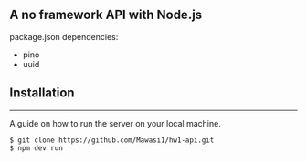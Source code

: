 ## A no framework API with Node.js 
package.json dependencies:
* pino
* uuid
## Installation
***
A guide on how to run the server on your local machine.
```
$ git clone https://github.com/Mawasi1/hw1-api.git
$ npm dev run
```

